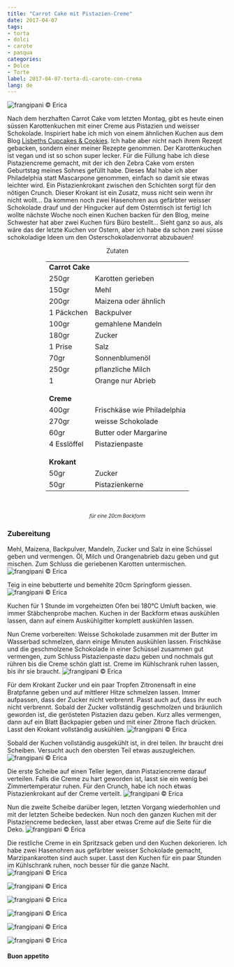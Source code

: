 ```yaml
---
title: "Carrot Cake mit Pistazien-Creme"
date: 2017-04-07
tags:
- torta
- dolci
- carote 
- pasqua
categories:
- Dolce
- Torte 
label: 2017-04-07-torta-di-carote-con-crema
lang: de 
---
```

![](../2017-04-07-torta-di-carote-con-crema-al-pistacchio/header.jpg "frangipani © Erica")

Nach dem herzhaften Carrot Cake vom letzten Montag, gibt es heute einen süssen Karottenkuchen mit einer Creme aus Pistazien und weisser Schokolade. Inspiriert habe ich mich von einem ähnlichen Kuchen aus dem Blog 
<a href="http://www.lisbeths.de" target="_blank">Lisbeths Cupcakes & Cookies</a>. Ich habe aber nicht nach ihrem Rezept gebacken, sondern einer meiner Rezepte genommen. Der Karottenkuchen ist vegan und ist so schon super lecker. Für die Füllung habe ich diese Pistaziencreme gemacht, mit der ich den Zebra Cake vom ersten Geburtstag meines Sohnes gefüllt habe. Dieses Mal habe ich aber Philadelphia statt Mascarpone genommen, einfach so damit sie etwas leichter wird. Ein Pistazienkrokant zwischen den Schichten sorgt für den nötigen Crunch. Dieser Krokant ist ein Zusatz, muss nicht sein wenn ihr nicht wollt... Da kommen noch zwei Hasenohren aus gefärbter weisser Schokolade drauf und der Hingucker auf dem Osterntisch ist fertig! Ich wollte nächste Woche noch einen Kuchen backen für den Blog, meine Schwester hat aber zwei Kuchen fürs Büro bestellt... Sieht ganz so aus, als wäre das der letzte Kuchen vor Ostern, aber ich habe da schon zwei süsse schokoladige Ideen um den Osterschokoladenvorrat abzubauen!

<div id="wrapper" style="text-align: center">
  <div id="yourdiv" style="display: inline-block;">
    <div class="ingredients">
      <div class="ingredients-title">Zutaten</div>
      <table>
        <tbody>
          <tr>          
            <td colspan="2"><b>Carrot Cake</b></td>
          </tr>      
          <tr>
            <td>250gr</td>
            <td>Karotten gerieben</td>
          </tr>
          <tr>
            <td>150gr</td>
            <td>Mehl</td>
          </tr>
          <tr>
            <td>200gr</td>
            <td>Maizena oder ähnlich</td>
          </tr>
          <tr>
            <td>1 Päckchen</td>
            <td>Backpulver</td>
          </tr>
          <tr>
            <td>100gr</td>
            <td>gemahlene Mandeln</td>
          </tr>
          <tr>
            <td>180gr</td>
            <td>Zucker</td>
          </tr>
          <tr>
            <td>1 Prise</td>
            <td>Salz</td>
          </tr>
          <tr>
            <td>70gr</td>
            <td>Sonnenblumenöl</td>
          </tr>
          <tr>
            <td>250gr</td>
            <td>pflanzliche Milch</td>
          </tr>
          <tr>
            <td>1</td>
            <td>Orange nur Abrieb</td>
          </tr>
          <tr style="height: 15px;"></tr>
          <tr>          
            <td colspan="2"><b>Creme</b></td>
          </tr>      
          <tr>
            <td>400gr</td>
            <td>Frischkäse wie Philadelphia</td>
          </tr>
          <tr>      
            <td>270gr</td>
            <td>weisse Schokolade</td>
          </tr>
          <tr>
            <td>60gr</td>
            <td>Butter oder Margarine</td>
          </tr>
          <tr>      
            <td>4 Esslöffel</td>
            <td>Pistazienpaste</td>
          </tr>
          <tr style="height: 15px;"></tr>
          <tr>          
            <td colspan="2"><b>Krokant</b></td>
          </tr>      
          <tr>
            <td>50gr</td>
            <td>Zucker</td>
          </tr>
          <tr>      
            <td>50gr</td>
            <td>Pistazienkerne</td>
          </tr>
        </tbody>
      </table>
      <br></br>
      <i class="pull-right" style="font-size: 80%;">für eine 20cm Backform</i>
    </div>
  </div>
</div>


<h3>
  <font color="grey">
    <i class="fa fa-cogs"></i>
  </font> Zubereitung
</h3>

Mehl, Maizena, Backpulver, Mandeln, Zucker und Salz in eine Schüssel geben und vermengen. Öl, Milch und Orangenabrieb dazu geben und gut mischen. Zum Schluss die geriebenen Karotten untermischen.
![](../2017-04-07-torta-di-carote-con-crema-al-pistacchio/impasto.jpg "frangipani © Erica")

Teig in eine bebutterte und bemehlte 20cm Springform giessen.
![](../2017-04-07-torta-di-carote-con-crema-al-pistacchio/teglia.jpg "frangipani © Erica")

Kuchen für 1 Stunde im vorgeheizten Ofen bei 180°C Umluft backen, wie immer Stäbchenprobe machen. Kuchen in der Backform etwas auskühlen lassen, dann auf einem Auskühlgitter komplett auskühlen lassen.

Nun Creme vorbereiten: Weisse Schokolade zusammen mit der Butter im Wasserbad schmelzen, dann einige Minuten auskühlen lassen. Frischkäse und die geschmolzene Schokolade in einer Schüssel zusammen gut vermengen, zum Schluss Pistazienpaste dazu geben und nochmals gut rühren bis die Creme schön glatt ist. Creme im Kühlschrank ruhen lassen, bis ihr sie braucht.
![](../2017-04-07-torta-di-carote-con-crema-al-pistacchio/crema.jpg "frangipani © Erica")

Für dem Krokant Zucker und ein paar Tropfen Zitronensaft in eine Bratpfanne geben und auf mittlerer Hitze schmelzen lassen. Immer aufpassen, dass der Zucker nicht verbrennt. Passt auch auf, dass ihr euch nicht verbrennt. Sobald der Zucker vollständig geschmolzen und bräunlich geworden ist, die gerösteten Pistazien dazu geben. Kurz alles vermengen, dann auf ein Blatt Backpapier geben und mit einer Zitrone flach drücken. Lasst den Krokant vollständig auskühlen.
![](../2017-04-07-torta-di-carote-con-crema-al-pistacchio/croccante.jpg "frangipani © Erica")

Sobald der Kuchen vollständig ausgekühlt ist, in drei teilen. Ihr braucht drei Scheiben. Versucht auch den obersten Teil etwas auszugleichen.
![](../2017-04-07-torta-di-carote-con-crema-al-pistacchio/dischi.jpg "frangipani © Erica")

Die erste Scheibe auf einen Teller legen, dann Pistaziencreme darauf verteilen. Falls die Creme zu hart geworden ist, lasst sie ein wenig bei Zimmertemperatur ruhen. Für den Crunch, habe ich noch etwas Pistazienkrokant auf der Creme verteilt.
![](../2017-04-07-torta-di-carote-con-crema-al-pistacchio/farcire.jpg "frangipani © Erica")

Nun die zweite Scheibe darüber legen, letzten Vorgang wiederhohlen und mit der letzten Scheibe bedecken. Nun noch den ganzen Kuchen mit der Pistaziencreme bedecken, lasst aber etwas Creme auf die Seite für die Deko.
![](../2017-04-07-torta-di-carote-con-crema-al-pistacchio/tortafarcita.jpg "frangipani © Erica")

Die restliche Creme in ein Spritzsack geben und den Kuchen dekorieren. Ich habe zwei Hasenohren aus gefärbter weisser Schokolade gemacht, Marzipankarotten sind auch super. Lasst den Kuchen für ein paar Stunden im Kühlschrank ruhen, noch besser für die ganze Nacht.
![](../2017-04-07-torta-di-carote-con-crema-al-pistacchio/risultato1.jpg "frangipani © Erica")

![](../2017-04-07-torta-di-carote-con-crema-al-pistacchio/risultato2.jpg "frangipani © Erica")

![](../2017-04-07-torta-di-carote-con-crema-al-pistacchio/risultato3.jpg "frangipani © Erica")

![](../2017-04-07-torta-di-carote-con-crema-al-pistacchio/risultato4.jpg "frangipani © Erica")

![](../2017-04-07-torta-di-carote-con-crema-al-pistacchio/risultato5.jpg "frangipani © Erica")

![](../2017-04-07-torta-di-carote-con-crema-al-pistacchio/risultato6.jpg "frangipani © Erica")

<h4>Buon appetito
  <font color="red">
    <i class="fa fa-smile-o"></i>
  </font>
</h4>